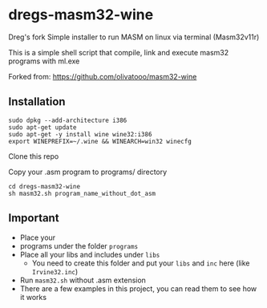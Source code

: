 # dregs-masm32-wine

Dreg's fork Simple installer to run MASM on linux via terminal (Masm32v11r)

This is a simple shell script that compile, link and execute masm32 programs with ml.exe

Forked from: https://github.com/olivatooo/masm32-wine

## Installation

```
sudo dpkg --add-architecture i386
sudo apt-get update
sudo apt-get -y install wine wine32:i386
export WINEPREFIX=~/.wine && WINEARCH=win32 winecfg
```

Clone this repo

Copy your .asm program to programs/ directory

```
cd dregs-masm32-wine
sh masm32.sh program_name_without_dot_asm
```
## Important
* Place your
* programs under the folder `programs`
* Place all your libs and includes under `libs`
	* You need to create this folder and put your `libs` and `inc` here (like `Irvine32.inc`)
* Run `masm32.sh` without .asm extension
* There are a few examples in this project, you can read them to see how it works


